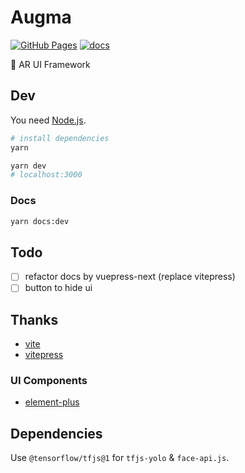 # Augma

[![GitHub Pages](https://github.com/YunYouJun/augma/workflows/demo/badge.svg)](https://augma.elpsy.cn/)
[![docs](https://github.com/YunYouJun/augma/workflows/docs/badge.svg)](https://docs.augma.elpsy.cn)

<!-- [![GitHub Pages](https://github.com/SAO-UI/augma/workflows/docs/badge.svg)](https://sao-ui.github.io/augma/) -->

🎨 AR UI Framework

## Dev

You need [Node.js](https://nodejs.org/en/).

```sh
# install dependencies
yarn
```

```sh
yarn dev
# localhost:3000
```

### Docs

```sh
yarn docs:dev
```

## Todo

- [ ] refactor docs by vuepress-next (replace vitepress)
- [ ] button to hide ui

## Thanks

- [vite](https://github.com/vitejs/vite)
- [vitepress](https://github.com/vuejs/vitepress)

### UI Components

- [element-plus](https://github.com/element-plus/element-plus)

## Dependencies

Use `@tensorflow/tfjs@1` for `tfjs-yolo` & `face-api.js`.
